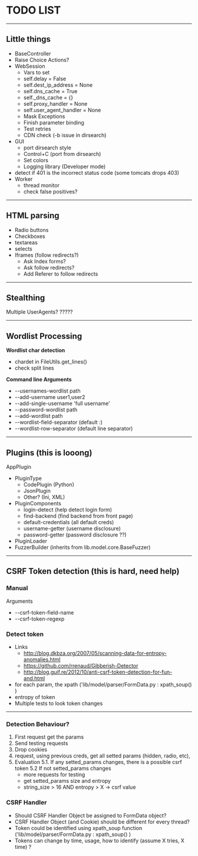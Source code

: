 # TODO LIST
---
## Little things
- BaseController
- Raise Choice Actions?
- WebSession
    - Vars to set
    - self.delay = False
    - self.dest_ip_address = None
    - self.dns_cache = True
    - self._dns_cache = {}
    - self.proxy_handler = None
    - self.user_agent_handler = None
    - Mask Exceptions
    - Finish parameter binding
    - Test retries
    - CDN check (-b issue in dirsearch)
- GUI
    - port dirsearch style
    - Control+C (port from dirsearch)
    - Set colors
    - Logging library (Developer mode)
- detect if 401 is the incorrect status code (some tomcats drops 403)
- Worker
    - thread monitor
    - check false positives?

---

## HTML parsing 
- Radio buttons
- Checkboxes
- textareas
- selects
- Iframes  (follow redirects?)
    - Ask Index forms?
    - Ask follow redirects?
    - Add Referer to follow redirects   

---

## Stealthing
Multiple UserAgents?
?????

---

## Wordlist Processing

**Wordlist char detection**
- chardet in FileUtils.get_lines()
- check split lines

**Command line Arguments**
- --usernames-wordlist path
- --add-username user1,user2
- --add-single-username 'full username'
- --password-wordlist path
- --add-wordlist path
- --wordlist-field-separator (default :)
- --wordlist-row-separator   (default line separator)

---
## Plugins (this is looong)
AppPlugin 
- PluginType
    - CodePlugin (Python)
    - JsonPlugin
    - Other? (Ini, XML)
- PluginComponents
    - login-detect (help detect login form)
    - find-backend (find backend from front page)
    - default-credentials (all default creds)
    - username-getter (username disclosure)
    - password-getter (password disclosure ??)
- PluginLoader 
- FuzzerBuilder (inherits from lib.model.core.BaseFuzzer)

---
## CSRF Token detection (this is hard, need help)
### Manual
Arguments
- --csrf-token-field-name
- --csrf-token-regexp
### Detect token
- Links
    - http://blog.dkbza.org/2007/05/scanning-data-for-entropy-anomalies.html
    - https://github.com/rrenaud/Gibberish-Detector
    - http://blog.guif.re/2012/10/anti-csrf-token-detection-for-fun-and.html
- for each param, the xpath ('lib/model/parser/FormData.py : xpath_soup() )
- entropy of token
- Multiple tests to look token changes
---

### Detection Behaviour?

1. First request get the params
2. Send testing requests
3. Drop cookies
4. request, using previous creds, get all setted params (hidden, radio, etc),
5. Evaluation
5.1. If any setted_params changes, there is a possible csrf token
5.2 If not setted_params changes
    - more requests for testing
    - get setted_params size and entropy
    - string_size > 16 AND entropy > X -> csrf value


### CSRF Handler 
- Should CSRF Handler Object be assigned to FormData object?
- CSRF Handler Object (and Cookie) should be different for every thread?
- Token could be identified using xpath_soup function ('lib/model/parser/FormData.py : xpath_soup() )
- Tokens can change by time, usage, how to identify (assume X tries, X time) ?
